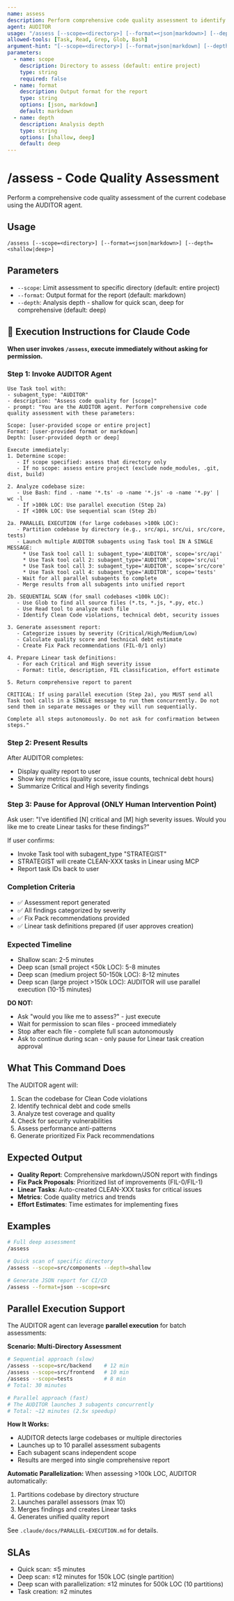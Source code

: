 ```yaml
---
name: assess
description: Perform comprehensive code quality assessment to identify technical debt, security issues, and improvement opportunities. Use PROACTIVELY before releases, after major changes, or weekly for continuous improvement.
agent: AUDITOR
usage: "/assess [--scope=<directory>] [--format=<json|markdown>] [--depth=<shallow|deep>]"
allowed-tools: [Task, Read, Grep, Glob, Bash]
argument-hint: "[--scope=<directory>] [--format=json|markdown] [--depth=shallow|deep]"
parameters:
  - name: scope
    description: Directory to assess (default: entire project)
    type: string
    required: false
  - name: format
    description: Output format for the report
    type: string
    options: [json, markdown]
    default: markdown
  - name: depth
    description: Analysis depth
    type: string
    options: [shallow, deep]
    default: deep
---
```


# /assess - Code Quality Assessment

Perform a comprehensive code quality assessment of the current codebase using the AUDITOR agent.

## Usage
```
/assess [--scope=<directory>] [--format=<json|markdown>] [--depth=<shallow|deep>]
```

## Parameters
- `--scope`: Limit assessment to specific directory (default: entire project)
- `--format`: Output format for the report (default: markdown)
- `--depth`: Analysis depth - shallow for quick scan, deep for comprehensive (default: deep)

## 🤖 Execution Instructions for Claude Code

**When user invokes `/assess`, execute immediately without asking for permission.**

### Step 1: Invoke AUDITOR Agent
```
Use Task tool with:
- subagent_type: "AUDITOR"
- description: "Assess code quality for [scope]"
- prompt: "You are the AUDITOR agent. Perform comprehensive code quality assessment with these parameters:

Scope: [user-provided scope or entire project]
Format: [user-provided format or markdown]
Depth: [user-provided depth or deep]

Execute immediately:
1. Determine scope:
   - If scope specified: assess that directory only
   - If no scope: assess entire project (exclude node_modules, .git, dist, build)

2. Analyze codebase size:
   - Use Bash: find . -name '*.ts' -o -name '*.js' -o -name '*.py' | wc -l
   - If >100k LOC: Use parallel execution (Step 2a)
   - If <100k LOC: Use sequential scan (Step 2b)

2a. PARALLEL EXECUTION (for large codebases >100k LOC):
   - Partition codebase by directory (e.g., src/api, src/ui, src/core, tests)
   - Launch multiple AUDITOR subagents using Task tool IN A SINGLE MESSAGE:
     * Use Task tool call 1: subagent_type='AUDITOR', scope='src/api'
     * Use Task tool call 2: subagent_type='AUDITOR', scope='src/ui'
     * Use Task tool call 3: subagent_type='AUDITOR', scope='src/core'
     * Use Task tool call 4: subagent_type='AUDITOR', scope='tests'
   - Wait for all parallel subagents to complete
   - Merge results from all subagents into unified report

2b. SEQUENTIAL SCAN (for small codebases <100k LOC):
   - Use Glob to find all source files (*.ts, *.js, *.py, etc.)
   - Use Read tool to analyze each file
   - Identify Clean Code violations, technical debt, security issues

3. Generate assessment report:
   - Categorize issues by severity (Critical/High/Medium/Low)
   - Calculate quality score and technical debt estimate
   - Create Fix Pack recommendations (FIL-0/1 only)

4. Prepare Linear task definitions:
   - For each Critical and High severity issue
   - Format: title, description, FIL classification, effort estimate

5. Return comprehensive report to parent

CRITICAL: If using parallel execution (Step 2a), you MUST send all Task tool calls in a SINGLE message to run them concurrently. Do not send them in separate messages or they will run sequentially.

Complete all steps autonomously. Do not ask for confirmation between steps."
```

### Step 2: Present Results
After AUDITOR completes:
- Display quality report to user
- Show key metrics (quality score, issue counts, technical debt hours)
- Summarize Critical and High severity findings

### Step 3: Pause for Approval (ONLY Human Intervention Point)
Ask user: "I've identified [N] critical and [M] high severity issues. Would you like me to create Linear tasks for these findings?"

If user confirms:
- Invoke Task tool with subagent_type "STRATEGIST"
- STRATEGIST will create CLEAN-XXX tasks in Linear using MCP
- Report task IDs back to user

### Completion Criteria
- ✅ Assessment report generated
- ✅ All findings categorized by severity
- ✅ Fix Pack recommendations provided
- ✅ Linear task definitions prepared (if user approves creation)

### Expected Timeline
- Shallow scan: 2-5 minutes
- Deep scan (small project <50k LOC): 5-8 minutes
- Deep scan (medium project 50-150k LOC): 8-12 minutes
- Deep scan (large project >150k LOC): AUDITOR will use parallel execution (10-15 minutes)

**DO NOT:**
- Ask "would you like me to assess?" - just execute
- Wait for permission to scan files - proceed immediately
- Stop after each file - complete full scan autonomously
- Ask to continue during scan - only pause for Linear task creation approval

## What This Command Does
The AUDITOR agent will:
1. Scan the codebase for Clean Code violations
2. Identify technical debt and code smells
3. Analyze test coverage and quality
4. Check for security vulnerabilities
5. Assess performance anti-patterns
6. Generate prioritized Fix Pack recommendations

## Expected Output
- **Quality Report**: Comprehensive markdown/JSON report with findings
- **Fix Pack Proposals**: Prioritized list of improvements (FIL-0/FIL-1)
- **Linear Tasks**: Auto-created CLEAN-XXX tasks for critical issues
- **Metrics**: Code quality metrics and trends
- **Effort Estimates**: Time estimates for implementing fixes

## Examples
```bash
# Full deep assessment
/assess

# Quick scan of specific directory
/assess --scope=src/components --depth=shallow

# Generate JSON report for CI/CD
/assess --format=json --scope=src
```

## Parallel Execution Support

The AUDITOR agent can leverage **parallel execution** for batch assessments:

**Scenario: Multi-Directory Assessment**
```bash
# Sequential approach (slow)
/assess --scope=src/backend    # 12 min
/assess --scope=src/frontend   # 10 min
/assess --scope=tests          # 8 min
# Total: 30 minutes

# Parallel approach (fast)
# The AUDITOR launches 3 subagents concurrently
# Total: ~12 minutes (2.5x speedup)
```

**How It Works:**
- AUDITOR detects large codebases or multiple directories
- Launches up to 10 parallel assessment subagents
- Each subagent scans independent scope
- Results are merged into single comprehensive report

**Automatic Parallelization:**
When assessing >100k LOC, AUDITOR automatically:
1. Partitions codebase by directory structure
2. Launches parallel assessors (max 10)
3. Merges findings and creates Linear tasks
4. Generates unified quality report

See `.claude/docs/PARALLEL-EXECUTION.md` for details.

## SLAs
- Quick scan: ≤5 minutes
- Deep scan: ≤12 minutes for 150k LOC (single partition)
- Deep scan with parallelization: ≤12 minutes for 500k LOC (10 partitions)
- Task creation: ≤2 minutes